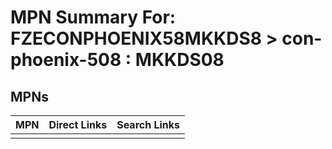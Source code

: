 



# MPN Summary For: FZECONPHOENIX58MKKDS8 > con-phoenix-508 : MKKDS08

## MPNs
  

|MPN|Direct Links|Search Links|
| :--- | :--- | :--- |
||||
